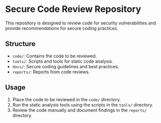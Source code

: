 # Secure Code Review Repository

This repository is designed to review code for security vulnerabilities and provide recommendations for secure coding practices.

## Structure
- `code/`: Contains the code to be reviewed.
- `tools/`: Scripts and tools for static code analysis.
- `docs/`: Secure coding guidelines and best practices.
- `reports/`: Reports from code reviews.

## Usage
1. Place the code to be reviewed in the `code/` directory.
2. Run the static analysis tools using the scripts in the `tools/` directory.
3. Review the code manually and document findings in the `reports/` directory.
